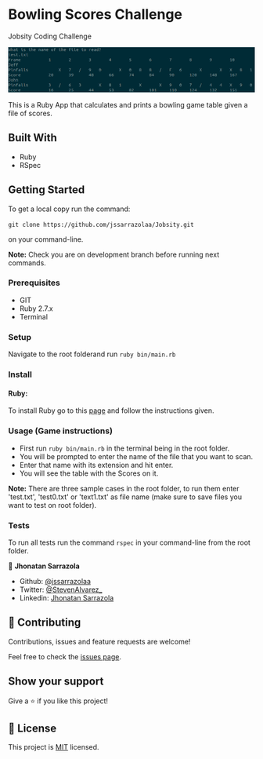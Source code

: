 # Bowling Scores Challenge
Jobsity Coding Challenge


![screenshot](./assets/app_screenshot.png)

This is a Ruby App that calculates and prints a bowling game table given a file of scores.

## Built With

- Ruby
- RSpec

## Getting Started

To get a local copy run the command:

`git clone https://github.com/jssarrazolaa/Jobsity.git`

on your command-line.

**Note:** Check you are on development branch before running next commands.

### Prerequisites

- GIT
- Ruby 2.7.x
- Terminal

### Setup

Navigate to the root folderand run `ruby bin/main.rb`

### Install

#### Ruby:
To install Ruby go to this [page](https://www.ruby-lang.org/en/) and follow the instructions given.


### Usage (Game instructions)

- First run `ruby bin/main.rb` in the terminal being in the root folder.
- You will be prompted to enter the name  of the file that you want to scan.
- Enter that name with its extension and hit enter.
- You will see the table with the Scores on it.

**Note:**
There are three sample cases in the root folder, to run them enter 'test.txt', 'test0.txt' or 'text1.txt' as file name (make sure to save files you want to test on root folder).

### Tests

To run all tests run the command `rspec` in your command-line from the root folder.


👤 **Jhonatan Sarrazola**

- Github: [@jssarrazolaa](https://github.com/jssarrazolaa)
- Twitter: [@StevenAlvarez_](https://twitter.com/StevenAlvarez_)
- Linkedin: [Jhonatan Sarrazola](https://www.linkedin.com/in/jhonatan-sarrazola-6a46a01a5/)

## 🤝 Contributing

Contributions, issues and feature requests are welcome!

Feel free to check the [issues page](https://github.com/pbkabali/Jobsity/issues).

## Show your support

Give a ⭐️ if you like this project!

## 📝 License

This project is [MIT](https://opensource.org/licenses/MIT) licensed.

